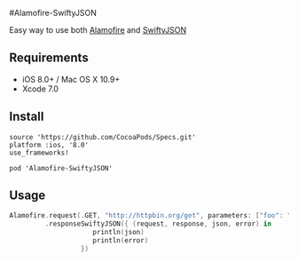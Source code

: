 #Alamofire-SwiftyJSON

Easy way to use both [Alamofire](https://github.com/Alamofire/Alamofire) and [SwiftyJSON](https://github.com/SwiftyJSON/SwiftyJSON)

## Requirements

- iOS 8.0+ / Mac OS X 10.9+
- Xcode 7.0

## Install

```
source 'https://github.com/CocoaPods/Specs.git'
platform :ios, '8.0'
use_frameworks!

pod 'Alamofire-SwiftyJSON'

```

## Usage

```swift
Alamofire.request(.GET, "http://httpbin.org/get", parameters: ["foo": "bar"])
         .responseSwiftyJSON({ (request, response, json, error) in
                     println(json)
                     println(error)
                  })

```
